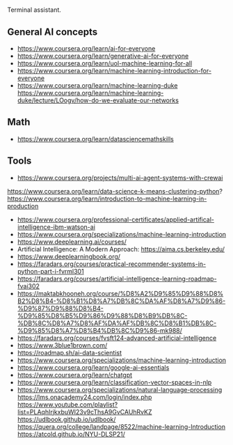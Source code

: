 #

Terminal assistant.

## General AI concepts

* <https://www.coursera.org/learn/ai-for-everyone>
* <https://www.coursera.org/learn/generative-ai-for-everyone>
* <https://www.coursera.org/learn/uol-machine-learning-for-all>
* <https://www.coursera.org/learn/machine-learning-introduction-for-everyone>
* <https://www.coursera.org/learn/machine-learning-duke>
<https://www.coursera.org/learn/machine-learning-duke/lecture/LOogv/how-do-we-evaluate-our-networks>

## Math

* <https://www.coursera.org/learn/datasciencemathskills>

## Tools

* <https://www.coursera.org/projects/multi-ai-agent-systems-with-crewai>

<https://www.coursera.org/learn/data-science-k-means-clustering-python>?
<https://www.coursera.org/learn/introduction-to-machine-learning-in-production>

* <https://www.coursera.org/professional-certificates/applied-artifical-intelligence-ibm-watson-ai>
* <https://www.coursera.org/specializations/machine-learning-introduction>
* <https://www.deeplearning.ai/courses/>
* Artificial Intelligence: A Modern Approach: <https://aima.cs.berkeley.edu/>
* <https://www.deeplearningbook.org/>
* <https://faradars.org/courses/practical-recommender-systems-in-python-part-i-fvrml301>
* <https://faradars.org/courses/artificial-intelligence-learning-roadmap-fvai302>
* <https://maktabkhooneh.org/course/%D8%A2%D9%85%D9%88%D8%B2%D8%B4-%D8%B1%D8%A7%DB%8C%DA%AF%D8%A7%D9%86-%D9%87%D9%88%D8%B4-%D9%85%D8%B5%D9%86%D9%88%D8%B9%DB%8C-%DB%8C%D8%A7%D8%AF%DA%AF%DB%8C%D8%B1%DB%8C-%D9%85%D8%A7%D8%B4%DB%8C%D9%86-mk988/>
* <https://faradars.org/courses/fvsft124-advanced-artificial-intelligence>
* <https://www.3blue1brown.com/>
* <https://roadmap.sh/ai-data-scientist>
* <https://www.coursera.org/specializations/machine-learning-introduction>
* <https://www.coursera.org/learn/google-ai-essentials>
* <https://www.coursera.org/learn/chatgpt>
* <https://www.coursera.org/learn/classification-vector-spaces-in-nlp>
* <https://www.coursera.org/specializations/natural-language-processing>
<https://lms.onacademy24.com/login/index.php>
<https://www.youtube.com/playlist?list=PLAqhIrjkxbuWI23v9cThsA9GvCAUhRvKZ>
<https://udlbook.github.io/udlbook/>
<https://quera.org/college/landpage/8522/machine-learning-Introduction>
https://atcold.github.io/NYU-DLSP21/